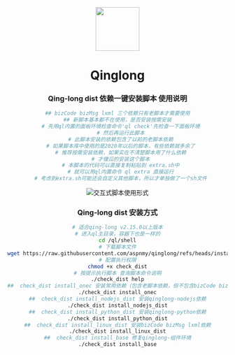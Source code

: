 <div align="center">
<img width="100" src="https://user-images.githubusercontent.com/22700758/191449379-f9f56204-0e31-4a16-be5a-331f52696a73.png">

<h1 align="center">Qinglong</h1>



### Qing-long dist 依赖一键安装脚本 使用说明

```bash
## bizCode bizMsg lxml 三个依赖只有老脚本才需要使用
## 新脚本基本都不在使用，是否安装按需安装
  # 先用ql内置的面板环境检查命令'ql check'先检查一下面板环境
  # 然后再运行此脚本
  # 此脚本安装的依赖包含了以前的老脚本依赖
  # 如果脚本库中使用的是2020年以后的脚本，有些依赖就多余了
  # 推荐按需安装依赖，如果实在不清楚脚本用了什么依赖
  # 才傻瓜的安装这个脚本
  # 本脚本的代码可以直接复制粘贴到 extra.sh中
  # 就可以用ql内置命令 ql extra 直接运行
  # 考虑到extra.sh可能还会自定义其他脚本，所以才单独做了一个sh文件

```
![交互式脚本使用形式](https://i-blog.csdnimg.cn/direct/28829e783be941559e4c9a8408fc92da.png#pic_center)


### Qing-long dist 安装方式
```bash
# 适合qing-long v2.15.0以上版本
# 进入ql主目录，容器下也是一样的
cd /ql/shell
# 下载脚本文件
wget https://raw.githubusercontent.com/aspnmy/qinglong/refs/heads/install_dist/shell/check_dist
# 配置执行权限
chmod +x check_dist
# 按提示执行脚本 查询脚本命令说明
./check_dist help
##  check_dist install_onec 安装常用依赖（包含老脚本依赖，但不包含bizCode bizMsg lxml
./check_dist install_onec
##  check_dist install_nodejs_dist 安装qinglong-nodejs依赖
./check_dist install_nodejs_dist
##  check_dist install_python_dist 安装qinglong-python依赖
./check_dist install_python_dist
##  check_dist install_linux_dist 安装bizCode bizMsg lxml依赖
./check_dist install_linux_dist
##  check_dist install_base 修复qinglong-组件环境
./check_dist install_base

```


